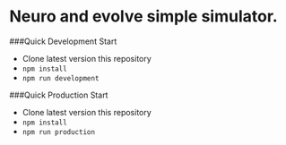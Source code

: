 # Neuro and evolve simple simulator.

###Quick Development Start

 * Clone latest version this repository
 * `npm install`
 * `npm run development`
 
###Quick Production Start

 * Clone latest version this repository
 * `npm install`
 * `npm run production`